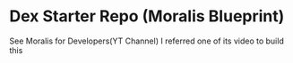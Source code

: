# Dex Starter Repo (Moralis Blueprint)
See Moralis for Developers(YT Channel) 
I referred one of its video to build this
